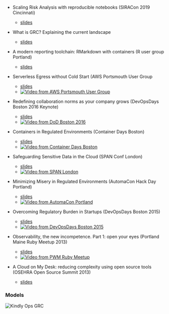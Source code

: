 - Scaling Risk Analysis with reproducible notebooks (SIRACon 2019 Cincinnati)
  - [slides](/notebooks/presentation.html)

- What is GRC? Explaining the current landscape
  - [slides](/whatisgrc/presentation.html)

- A modern reporting toolchain: RMarkdown with containers (R user group Portland)
  - [slides](/reporter/presentation.html)

- Serverless Egress without Cold Start (AWS Portsmouth User Group
  - [slides](/egress/presentation.html)
  - [![Video from AWS Portsmouth User Group](http://img.youtube.com/vi/KbCeAv0beAU/0.jpg)](https://www.youtube.com/watch?v=KbCeAv0beAU "Serverless Egress talk")
- Redefining collaboration norms as your company grows (DevOpsDays Boston 2016 Keynote)   
  - [slides](https://speakerdeck.com/statik/redefining-collaboration-norms-as-your-company-grows)
  - [![Video from DoD Boston 2016](http://img.youtube.com/vi/sHig98EuWsc/0.jpg)](https://www.youtube.com/watch?v=sHig98EuWsc "Collaboration Norms talk")
- Containers in Regulated Environments (Container Days Boston)
  - [slides](https://speakerdeck.com/statik/complianceops-containers-in-regulated-environments)
  - [![Video from Container Days Boston](http://img.youtube.com/vi/Qt3FccieGo8/0.jpg)](https://www.youtube.com/watch?v=Qt3FccieGo8 "Containers in regulated environments talk")
- Safeguarding Sensitive Data in the Cloud (SPAN Conf London)
  - [slides](https://speakerdeck.com/statik/safeguarding-sensitive-data-in-the-cloud-spanconf-london-2014)
  - [![Video from SPAN London](http://img.youtube.com/vi/FscnH-6FwtM/0.jpg)](https://www.youtube.com/watch?v=FscnH-6FwtM "Sensitive data in the Cloud talk")
- Minimizing Misery in Regulated Environments (AutomaCon Hack Day Portland)
  - [slides](https://speakerdeck.com/statik/a-culture-of-safety)
  - [![Video from AutomaCon Portland](http://img.youtube.com/vi/OMy4Pe3Zo4Q/0.jpg)](https://www.youtube.com/watch?v=OMy4Pe3Zo4Q "Minimizing Misery in regulated environments talk")
- Overcoming Regulatory Burden in Startups (DevOpsDays Boston 2015)
  - [slides](https://speakerdeck.com/statik/overcoming-regulatory-burden-in-startups-devopsdays-boston-2015)
  - [![Video from DevOpsDays Boston 2015](http://img.youtube.com/vi/4UwC74k12YA/0.jpg)](https://www.youtube.com/watch?v=4UwC74k12YA?t=11114 "Overcoming Regulatory Burden in Startups talk")
- Observability, the new incompetence. Part 1: open your eyes (Portland Maine Ruby Meetup 2013)
  - [slides](https://speakerdeck.com/statik/observability-the-new-incompetence)
  - [![Video from PWM Ruby Meetup](http://img.youtube.com/vi/jOg_-i6-uJ8/0.jpg)](https://www.youtube.com/watch?v=jOg_-i6-uJ8 "Observability, the new incompetence talk")
- A Cloud on My Desk: reducing complexity using open source tools (OSEHRA Open Source Summit 2013)
  - [slides](https://speakerdeck.com/statik/a-cloud-on-my-desk)


### Models


![Kindly Ops GRC](https://www.kindlyops.com/img/kindlyops-grc-infographic.png)



